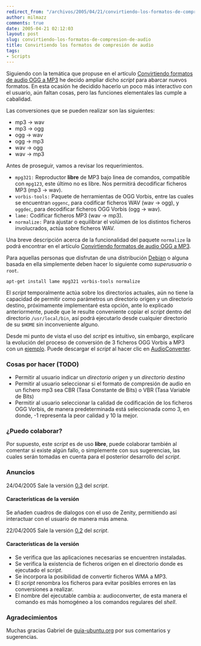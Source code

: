 ```yaml
---
redirect_from: "/archivos/2005/04/21/convirtiendo-los-formatos-de-compresion-de-audio/"
author: milmazz
comments: true
date: 2005-04-21 02:12:03
layout: post
slug: convirtiendo-los-formatos-de-compresion-de-audio
title: Convirtiendo los formatos de compresión de audio
tags:
- Scripts
---
```


Siguiendo con la temática que propuse en el artículo [Convirtiendo formatos de
audio OGG a MP3](/archivos/2005/04/16/convirtiendo-formatos-de-audio-ogg-a-mp3/)
he decido ampliar dicho _script_ para abarcar nuevos formatos. En esta ocasión
he decidido hacerlo un poco más interactivo con el usuario, aún faltan cosas,
pero las funciones elementales las cumple a cabalidad.

Las conversiones que se pueden realizar son las siguientes:

  * mp3 -> wav
  * mp3 -> ogg
  * ogg -> wav
  * ogg -> mp3
  * wav -> ogg
  * wav -> mp3

Antes de proseguir, vamos a revisar los requerimientos.

* `mpg321:` Reproductor **libre** de MP3 bajo linea de comandos, compatible con
  `mpg123`, este último no es libre. Nos permitirá decodificar ficheros MP3 (mp3
  -> wav).
* `vorbis-tools:` Paquete de herramientas de OGG Vorbis, entre las cuales se
  encuentran `oggenc`, para codificar ficheros WAV (wav -> ogg), y `oggdec`,
  para decodificar ficheros OGG Vorbis (ogg -> wav).
* `lame:` Codificar ficheros MP3 (wav -> mp3).
* `normalize:` Para ajustar o equilibrar el volúmen de los distintos ficheros
  involucrados, actúa sobre ficheros WAV.

Una breve descripción acerca de la funcionalidad del paquete `normalize` la
podrá encontrar en el artículo [Convirtiendo formatos de audio OGG a
MP3](/archivos/2005/04/16/convirtiendo-formatos-de-audio-ogg-a-mp3/).

Para aquellas personas que disfrutan de una distribución
[Debian](http://www.debian.org/) o alguna basada en ella simplemente deben hacer
lo siguiente como _superusuario_ o `root`.
    
    apt-get install lame mpg321 vorbis-tools normalize

El _script_ temporalmente actúa sobre los directorios actuales, aún no tiene la
capacidad de permitir como parámetros un directorio origen y un directorio
destino, próximamente implementaré esta opción, ante lo explicado anteriormente,
puede que le resulte conveniente copiar el _script_ dentro del directorio
`/usr/local/bin`, así podrá ejecutarlo desde cualquier directorio de su `$HOME`
sin inconveniente alguno.

Desde mi punto de vista el uso del _script_ es intuitivo, sin embargo, explicare
la evolución del proceso de conversión de 3 ficheros OGG Vorbis a MP3 con un
[ejemplo](/wp-content/ejemplo-de-uso-del-script-audioconverter.html). Puede
descargar el _script_ al hacer clic en
[AudioConverter](/wp-content/audioconverter-0.2.tgz).

### Cosas por hacer (TODO)

  * Permitir al usuario indicar un _directorio origen_ y un _directorio destino_
  * Permitir al usuario seleccionar si el formato de compresión de audio en un
    fichero mp3 sea CBR (Tasa Constante de Bits) o VBR (Tasa Variable de Bits)
  * Permitir al usuario seleccionar la calidad de codificación de los ficheros
    OGG Vorbis, de manera predeterminada está seleccionada como 3, en donde, -1
    representa la peor calidad y 10 la mejor.

### ¿Puedo colaborar?

Por supuesto, este _script_ es de uso **libre**, puede colaborar también al
comentar si existe algún fallo, o simplemente con sus sugerencias, las cuales
serán tomadas en cuenta para el posterior desarrollo del _script_.

### Anuncios

24/04/2005
Sale la versión [0.3](/wp-content/audioconverter-0.3.tgz) del _script_.

#### Características de la versión

Se añaden cuadros de dialogos con el uso de Zenity, permitiendo así interactuar
con el usuario de manera más amena.

22/04/2005
Sale la versión [0.2](/wp-content/audioconverter-0.2.tgz) del _script_.

#### Características de la versión

  * Se verifica que las aplicaciones necesarias se encuentren instaladas.
  * Se verifica la existencia de ficheros origen en el directorio donde es
    ejecutado el _script_.
  * Se incorpora la posibilidad de convertir ficheros WMA a MP3.
  * El _script_ renombra los ficheros para evitar posibles errores en las
    conversiones a realizar.
  * El nombre del ejecutable cambia a: audioconverter, de esta manera el comando
    es más homogéneo a los comandos regulares del _shell_.

### Agradecimientos

Muchas gracias Gabriel de [guia-ubuntu.org](http://www.guia-ubuntu.org/) por sus
comentarios y sugerencias.